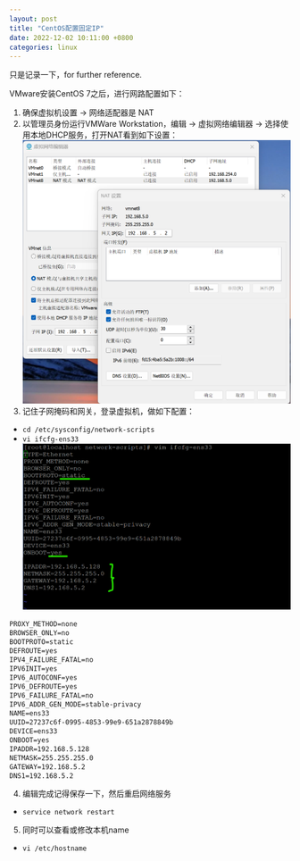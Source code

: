 ```yaml
---
layout: post
title: "CentOS配置固定IP"
date: 2022-12-02 10:11:00 +0800
categories: linux
--- 
```


只是记录一下，for further reference.

VMware安装CentOS 7之后，进行网路配置如下：

1. 确保虚拟机设置 -> 网络适配器是 NAT
2. 以管理员身份运行VMWare Workstation，编辑 -> 虚拟网络编辑器 -> 选择使用本地DHCP服务，打开NAT看到如下设置：
![pic](/images/2022-12-30-CentOS-1.png)
3. 记住子网掩码和网关，登录虚拟机，做如下配置：
 - `cd /etc/sysconfig/network-scripts`
 - `vi ifcfg-ens33`
  ![pic](/images/2022-12-30-CentOS-2.png)
  ```TYPE=Ethernet
  PROXY_METHOD=none
  BROWSER_ONLY=no
  BOOTPROTO=static
  DEFROUTE=yes
  IPV4_FAILURE_FATAL=no
  IPV6INIT=yes
  IPV6_AUTOCONF=yes
  IPV6_DEFROUTE=yes
  IPV6_FAILURE_FATAL=no
  IPV6_ADDR_GEN_MODE=stable-privacy
  NAME=ens33
  UUID=27237c6f-0995-4853-99e9-651a2878849b
  DEVICE=ens33
  ONBOOT=yes
  IPADDR=192.168.5.128
  NETMASK=255.255.255.0
  GATEWAY=192.168.5.2
  DNS1=192.168.5.2
  ```
4. 编辑完成记得保存一下，然后重启网络服务
 - `service network restart`

5. 同时可以查看或修改本机name
 - `vi /etc/hostname`